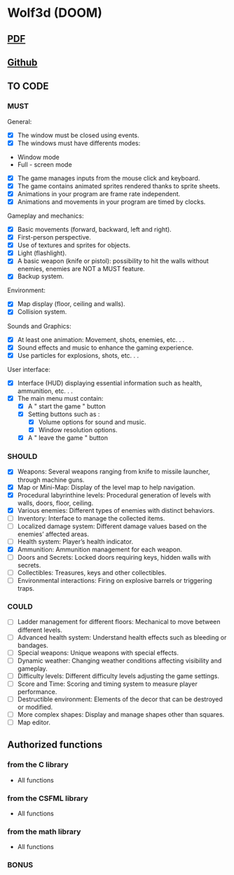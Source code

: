 # Wolf3d (DOOM)

## [PDF](https://intra.epitech.eu/module/2024/G-ING-210/LYN-2-1/acti-666283/project/file/G-ING-210_wolf3d.pdf)
## [Github](https://github.com/EpitechPGEPromo2029/G-ING-210-LYN-2-1-wolf3d-evan.lafolie)

## TO CODE

### MUST

General:

- [x] The window must be closed using events.
- [x] The windows must have differents modes:
- Window mode
- Full - screen mode
- [x] The game manages inputs from the mouse click and keyboard.
- [x] The game contains animated sprites rendered thanks to sprite sheets.
- [x] Animations in your program are frame rate independent.
- [x] Animations and movements in your program are timed by clocks.

Gameplay and mechanics:

- [x] Basic movements (forward, backward, left and right).
- [x] First-person perspective.
- [x] Use of textures and sprites for objects.
- [x] Light (flashlight).
- [x] A basic weapon (knife or pistol): possibility to hit the walls without enemies, enemies are
NOT a MUST feature.
- [x] Backup system.

Environment:

- [x] Map display (floor, ceiling and walls).
- [x] Collision system.

Sounds and Graphics:

- [x] At least one animation: Movement, shots, enemies, etc. . .
- [x] Sound effects and music to enhance the gaming experience.
- [x] Use particles for explosions, shots, etc. . .

User interface:

- [x] Interface (HUD) displaying essential information such as health, ammunition, etc. . .
- [x] The main menu must contain:
    - [x] A " start the game " button
    - [x] Setting buttons such as :
        - [x] Volume options for sound and music.
        - [x] Window resolution options.
    - [x] A " leave the game " button

### SHOULD

- [x] Weapons: Several weapons ranging from knife to missile launcher, through machine guns.
- [x] Map or Mini-Map: Display of the level map to help navigation.
- [x] Procedural labyrinthine levels: Procedural generation of levels with walls, doors, floor, ceiling.
- [x] Various enemies: Different types of enemies with distinct behaviors.
- [ ] Inventory: Interface to manage the collected items.
- [ ] Localized damage system: Different damage values based on the enemies’ affected areas.
- [ ] Health system: Player’s health indicator.
- [x] Ammunition: Ammunition management for each weapon.
- [ ] Doors and Secrets: Locked doors requiring keys, hidden walls with secrets.
- [ ] Collectibles: Treasures, keys and other collectibles.
- [ ] Environmental interactions: Firing on explosive barrels or triggering traps.

### COULD

- [ ] Ladder management for different floors: Mechanical to move between different levels.
- [ ] Advanced health system: Understand health effects such as bleeding or bandages.
- [ ] Special weapons: Unique weapons with special effects.
- [ ] Dynamic weather: Changing weather conditions affecting visibility and gameplay.
- [ ] Difficulty levels: Different difficulty levels adjusting the game settings.
- [ ] Score and Time: Scoring and timing system to measure player performance.
- [ ] Destructible environment: Elements of the decor that can be destroyed or modified.
- [ ] More complex shapes: Display and manage shapes other than squares.
- [ ] Map editor.

## Authorized functions

### from the C library

- All functions

### from the CSFML library

- All functions

### from the math library

- All functions

### BONUS
